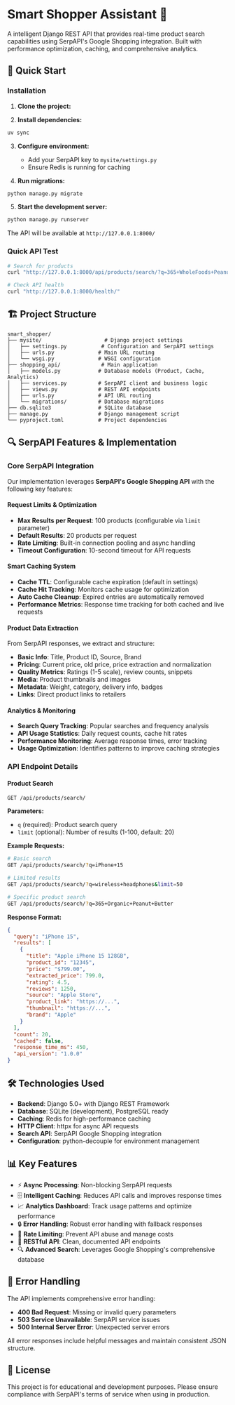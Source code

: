 # Smart Shopper Assistant 🛒

A intelligent Django REST API that provides real-time product search capabilities using SerpAPI's Google Shopping integration. Built with performance optimization, caching, and comprehensive analytics.

## 🚀 Quick Start

### Installation

1. **Clone the project:**

2. **Install dependencies:**

```bash
uv sync
```

3. **Configure environment:**

   - Add your SerpAPI key to `mysite/settings.py`
   - Ensure Redis is running for caching

4. **Run migrations:**

```bash
python manage.py migrate
```

5. **Start the development server:**

```bash
python manage.py runserver
```

The API will be available at `http://127.0.0.1:8000/`

### Quick API Test

```bash
# Search for products
curl "http://127.0.0.1:8000/api/products/search/?q=365+WholeFoods+Peanut+Butter&limit=10"

# Check API health
curl "http://127.0.0.1:8000/health/"
```

## 🏗️ Project Structure

```
smart_shopper/
├── mysite/                    # Django project settings
│   ├── settings.py           # Configuration and SerpAPI settings
│   ├── urls.py              # Main URL routing
│   └── wsgi.py              # WSGI configuration
├── shopping_api/             # Main application
│   ├── models.py            # Database models (Product, Cache, Analytics)
│   ├── services.py          # SerpAPI client and business logic
│   ├── views.py             # REST API endpoints
│   ├── urls.py              # API URL routing
│   └── migrations/          # Database migrations
├── db.sqlite3               # SQLite database
├── manage.py                # Django management script
└── pyproject.toml           # Project dependencies
```

## 🔍 SerpAPI Features & Implementation

### Core SerpAPI Integration

Our implementation leverages **SerpAPI's Google Shopping API** with the following key features:

#### **Request Limits & Optimization**

- **Max Results per Request**: 100 products (configurable via `limit` parameter)
- **Default Results**: 20 products per request
- **Rate Limiting**: Built-in connection pooling and async handling
- **Timeout Configuration**: 10-second timeout for API requests

#### **Smart Caching System**

- **Cache TTL**: Configurable cache expiration (default in settings)
- **Cache Hit Tracking**: Monitors cache usage for optimization
- **Auto Cache Cleanup**: Expired entries are automatically removed
- **Performance Metrics**: Response time tracking for both cached and live requests

#### **Product Data Extraction**

From SerpAPI responses, we extract and structure:

- **Basic Info**: Title, Product ID, Source, Brand
- **Pricing**: Current price, old price, price extraction and normalization
- **Quality Metrics**: Ratings (1-5 scale), review counts, snippets
- **Media**: Product thumbnails and images
- **Metadata**: Weight, category, delivery info, badges
- **Links**: Direct product links to retailers

#### **Analytics & Monitoring**

- **Search Query Tracking**: Popular searches and frequency analysis
- **API Usage Statistics**: Daily request counts, cache hit rates
- **Performance Monitoring**: Average response times, error tracking
- **Usage Optimization**: Identifies patterns to improve caching strategies

### API Endpoint Details

#### **Product Search**

```
GET /api/products/search/
```

**Parameters:**

- `q` (required): Product search query
- `limit` (optional): Number of results (1-100, default: 20)

**Example Requests:**

```bash
# Basic search
GET /api/products/search/?q=iPhone+15

# Limited results
GET /api/products/search/?q=wireless+headphones&limit=50

# Specific product search
GET /api/products/search/?q=365+Organic+Peanut+Butter
```

**Response Format:**

```json
{
  "query": "iPhone 15",
  "results": [
    {
      "title": "Apple iPhone 15 128GB",
      "product_id": "12345",
      "price": "$799.00",
      "extracted_price": 799.0,
      "rating": 4.5,
      "reviews": 1250,
      "source": "Apple Store",
      "product_link": "https://...",
      "thumbnail": "https://...",
      "brand": "Apple"
    }
  ],
  "count": 20,
  "cached": false,
  "response_time_ms": 450,
  "api_version": "1.0.0"
}
```

## 🛠️ Technologies Used

- **Backend**: Django 5.0+ with Django REST Framework
- **Database**: SQLite (development), PostgreSQL ready
- **Caching**: Redis for high-performance caching
- **HTTP Client**: httpx for async API requests
- **Search API**: SerpAPI Google Shopping integration
- **Configuration**: python-decouple for environment management

## 📊 Key Features

- ⚡ **Async Processing**: Non-blocking SerpAPI requests
- 🗄️ **Intelligent Caching**: Reduces API calls and improves response times
- 📈 **Analytics Dashboard**: Track usage patterns and optimize performance
- 🔒 **Error Handling**: Robust error handling with fallback responses
- 🎯 **Rate Limiting**: Prevent API abuse and manage costs
- 📱 **RESTful API**: Clean, documented API endpoints
- 🔍 **Advanced Search**: Leverages Google Shopping's comprehensive database

## 🚦 Error Handling

The API implements comprehensive error handling:

- **400 Bad Request**: Missing or invalid query parameters
- **503 Service Unavailable**: SerpAPI service issues
- **500 Internal Server Error**: Unexpected server errors

All error responses include helpful messages and maintain consistent JSON structure.

## 📝 License

This project is for educational and development purposes. Please ensure compliance with SerpAPI's terms of service when using in production.
